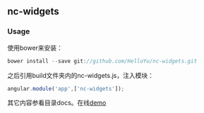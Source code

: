 ## nc-widgets
### Usage
使用bower来安装：
```javascript
bower install --save git://github.com/HelloYu/nc-widgets.git
```
之后引用build文件夹内的nc-widgets.js，注入模块：
```javascript
angular.module('app',['nc-widgets']);
```
其它内容参看目录docs。在线[demo](http://codepen.io/HelloYu/pen/graNaK?editors=1010)